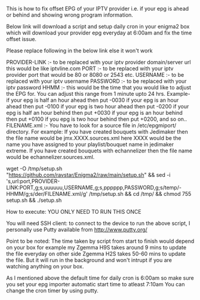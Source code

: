This is how to fix offset EPG of your IPTV provider i.e. if your epg is ahead or behind and showing wrong program information.

Below link will download a script and setup daily cron in your enigma2 box which will download your provider epg everyday at 6:00am and fix the time offset issue.

Please replace following in the below link else it won't work

PROVIDER-LINK :- to be replaced with your iptv provider domain/server url this would be like iptvline.com
PORT :- to be replaced with your iptv provider port that would be 80 or 8080 or 2543 etc.
USERNAME :- to be replaced with your iptv username
PASSWORD :- to be replaced with your iptv password
HHMM :- this would be the time that you would like to adjust the EPG for. You can adjust this range from 1 minute upto 24 hrs.
    Example- if your epg is half an hour ahead then  put -0030
             if your epg is an hour ahead then  put -0100
             if your epg is two hour ahead then put -0200
             if your epg is half an hour behind then  put +0030
             if your epg is an hour behind then put +0100
             if you epg is two hour behind then put +0200, and so on..
FILENAME.xml :- You have to look for a source file in /etc/epgmiport/ directory. For example: If you have created bouquets with Jedimaker then the file name would be jmx.XXXX.sources.xml here XXXX would be the name you have assigned to your playlist/bouquet name in jedimaker extreme. If you have created bouquets with echannelizer then the file name would be echannelizer.sources.xml.

wget -O /tmp/setup.sh "https://github.com/ravstar/Enigma2/raw/main/setup.sh" && sed -i 's,url:port,PROVIDER-LINK:PORT,g;s,uuuuuu,USERNAME,g;s,pppppp,PASSWORD,g;s/temp/-HHMM/g;s/der/FILENAME.xml/g' /tmp/setup.sh && cd /tmp/ && chmod 755 setup.sh && ./setup.sh

How to execute: YOU ONLY NEED TO RUN THIS ONCE

You will need SSH client: to connect to the device to run the above script, I personally use Putty available from http://www.putty.org/

Point to be noted: The time taken by script from start to finish would depend on your box for example my Zgemma H9S takes around 9 mins to update the file everyday on other side Zgemma H2S takes 50-60 mins to update the file. But it will run in the background and won't intrupt if you are watching anything on your box.

As I mentioned above the default time for daily cron is 6:00am so make sure you set your epg importer automatic start time to atleast 7:10am
You can change the cron timer by using putty.
